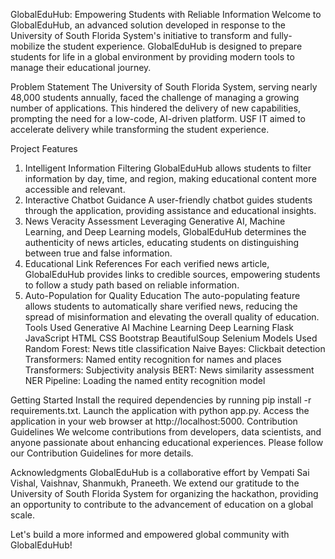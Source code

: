 GlobalEduHub: Empowering Students with Reliable Information
Welcome to GlobalEduHub, an advanced solution developed in response to the University of South Florida System's initiative to transform and fully-mobilize the student experience. GlobalEduHub is designed to prepare students for life in a global environment by providing modern tools to manage their educational journey.

Problem Statement
The University of South Florida System, serving nearly 48,000 students annually, faced the challenge of managing a growing number of applications. This hindered the delivery of new capabilities, prompting the need for a low-code, AI-driven platform. USF IT aimed to accelerate delivery while transforming the student experience.

Project Features
1. Intelligent Information Filtering
GlobalEduHub allows students to filter information by day, time, and region, making educational content more accessible and relevant.
2. Interactive Chatbot Guidance
A user-friendly chatbot guides students through the application, providing assistance and educational insights.
3. News Veracity Assessment
Leveraging Generative AI, Machine Learning, and Deep Learning models, GlobalEduHub determines the authenticity of news articles, educating students on distinguishing between true and false information.
4. Educational Link References
For each verified news article, GlobalEduHub provides links to credible sources, empowering students to follow a study path based on reliable information.
5. Auto-Population for Quality Education
The auto-populating feature allows students to automatically share verified news, reducing the spread of misinformation and elevating the overall quality of education.
Tools Used
Generative AI
Machine Learning
Deep Learning
Flask
JavaScript
HTML
CSS
Bootstrap
BeautifulSoup
Selenium
Models Used
Random Forest: News title classification
Naive Bayes: Clickbait detection
Transformers: Named entity recognition for names and places
Transformers: Subjectivity analysis
BERT: News similarity assessment
NER Pipeline: Loading the named entity recognition model


Getting Started
Install the required dependencies by running pip install -r requirements.txt.
Launch the application with python app.py.
Access the application in your web browser at http://localhost:5000.
Contribution Guidelines
We welcome contributions from developers, data scientists, and anyone passionate about enhancing educational experiences. Please follow our Contribution Guidelines for more details.

Acknowledgments
GlobalEduHub is a collaborative effort by Vempati Sai Vishal, Vaishnav, Shanmukh, Praneeth. We extend our gratitude to the University of South Florida System for organizing the hackathon, providing an opportunity to contribute to the advancement of education on a global scale.

Let's build a more informed and empowered global community with GlobalEduHub!
